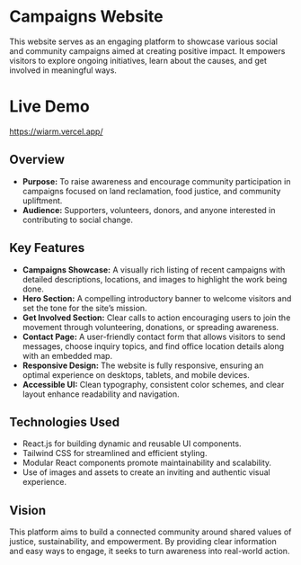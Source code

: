 # Campaigns Website

This website serves as an engaging platform to showcase various social and community campaigns aimed at creating positive impact. It empowers visitors to explore ongoing initiatives, learn about the causes, and get involved in meaningful ways.

# Live Demo
https://wiarm.vercel.app/ 

## Overview

- **Purpose:** To raise awareness and encourage community participation in campaigns focused on land reclamation, food justice, and community upliftment.
- **Audience:** Supporters, volunteers, donors, and anyone interested in contributing to social change.

## Key Features

- **Campaigns Showcase:** A visually rich listing of recent campaigns with detailed descriptions, locations, and images to highlight the work being done.
- **Hero Section:** A compelling introductory banner to welcome visitors and set the tone for the site’s mission.
- **Get Involved Section:** Clear calls to action encouraging users to join the movement through volunteering, donations, or spreading awareness.
- **Contact Page:** A user-friendly contact form that allows visitors to send messages, choose inquiry topics, and find office location details along with an embedded map.
- **Responsive Design:** The website is fully responsive, ensuring an optimal experience on desktops, tablets, and mobile devices.
- **Accessible UI:** Clean typography, consistent color schemes, and clear layout enhance readability and navigation.

## Technologies Used

- React.js for building dynamic and reusable UI components.
- Tailwind CSS for streamlined and efficient styling.
- Modular React components promote maintainability and scalability.
- Use of images and assets to create an inviting and authentic visual experience.

## Vision

This platform aims to build a connected community around shared values of justice, sustainability, and empowerment. By providing clear information and easy ways to engage, it seeks to turn awareness into real-world action.
